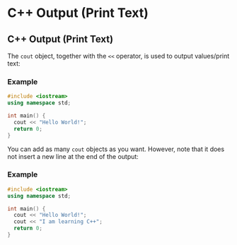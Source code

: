 
# C++ Output (Print Text)
## C++ Output (Print Text)
The `cout` object, together with the `<<` operator, is used to output values/print text:

### Example
```c++
#include <iostream>
using namespace std;

int main() {
  cout << "Hello World!";
  return 0;
}
```

You can add as many `cout` objects as you want. However, note that it does not insert a new line at the end of the output:


### Example
```c++
#include <iostream>
using namespace std;

int main() {
  cout << "Hello World!";
  cout << "I am learning C++";
  return 0;
}
```

